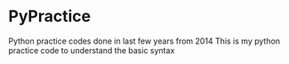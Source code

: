 # PyPractice
Python practice codes done in last few years  from 2014
This is my python practice code to understand the basic syntax
